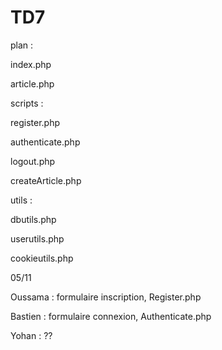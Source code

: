 # TD7
plan : 

index.php

article.php

scripts :

  register.php
  
  authenticate.php
  
  logout.php
  
  createArticle.php
 
utils :

  dbutils.php
  
  userutils.php
  
  cookieutils.php
  
  
  
  
  
05/11

Oussama : formulaire inscription, Register.php

Bastien :  formulaire connexion, Authenticate.php

Yohan : ??
